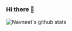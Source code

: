### Hi there 👋
![Navneet's github stats](https://github-readme-stats.vercel.app/api?username=codenavneet&show_icons=true&theme=radical)
<!--
**codenavneet/codenavneet** is a ✨ _special_ ✨ repository because its `README.md` (this file) appears on your GitHub profile.

Here are some ideas to get you started:

- 🔭 I’m currently working on ...
- 🌱 I’m currently learning ...
- 👯 I’m looking to collaborate on ...
- 🤔 I’m looking for help with ...
- 💬 Ask me about ...
- 📫 How to reach me: ...
- 😄 Pronouns: ...
- ⚡ Fun fact: ...
-->
